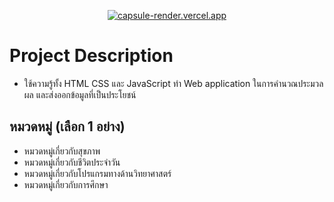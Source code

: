 <div align="center">

[![capsule-render.vercel.app](https://capsule-render.vercel.app/api?type=waving&color=gradient&height=200&section=header&text=GPA-Calculator&fontSize=60&fontAlignY=35&animation=twinkling)](https://bosshuntercoding.github.io/GPA-Web-Application-JS/)

</div>

# Project Description

- ใช้ความรู้ทั้ง HTML CSS และ JavaScript ทำ Web application ในการคำนวณประมวลผล และส่งออกข้อมูลที่เป็นประโยชน์

## หมวดหมู่ (เลือก 1 อย่าง)
- หมวดหมู่เกี่ยวกับสุขภาพ
- หมวดหมู่เกี่ยวกับชีวิตประจำวัน
- หมวดหมู่เกี่ยวกับโปรแกรมทางด้านวิทยาศาสตร์
- หมวดหมู่เกี่ยวกับการศึกษา